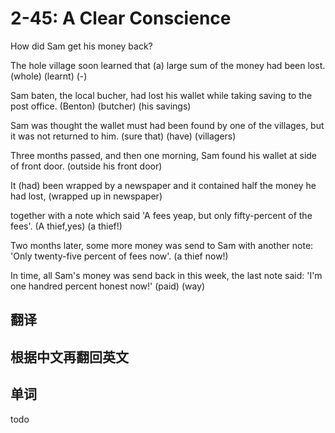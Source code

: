 # 2-45: A Clear Conscience

How did Sam get his money back?

The hole village soon learned that (a) large sum of the money had been lost. 
    (whole)           (learnt)                      (-)

Sam baten, the local bucher, had lost his wallet while taking saving to the post office.
    (Benton)         (butcher)                               (his savings)

Sam was thought the wallet must had been found by one of the villages, but it was not returned to him.
        (sure that)             (have)                       (villagers)

Three months passed, and then one morning, Sam found his wallet at side of front door.
                                                                (outside his front door)

It (had) been wrapped by a newspaper and it contained half the money he had lost,
              (wrapped up in newspaper)

together with a note which said 'A fees yeap, but only fifty-percent of the fees'.
                                 (A thief,yes)                       (a thief!)

Two months later, some more money was send to Sam with another note: 'Only twenty-five percent of fees now'.
                                                                                               (a thief now!)

In time, all Sam's money was send back in this week, the last note said: 'I'm one handred percent honest now!'
                             (paid)            (way)

## 翻译

## 根据中文再翻回英文

## 单词

todo
